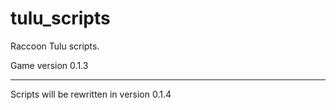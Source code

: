 # tulu_scripts
Raccoon Tulu scripts.

Game version 0.1.3
_____________________
Scripts will be rewritten in version 0.1.4
